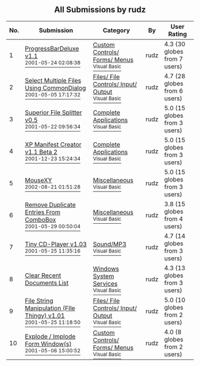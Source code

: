 ﻿<div align="center">

## All Submissions by rudz

</div>

No.  | Submission | Category | By   | User Rating
---- | ---------- | -------- | ---- | -----------
1 | [ProgressBarDeluxe v1\.1<br /><sup>2001-05-24 02:08:38</sup>](https://github.com/Planet-Source-Code/rudz-progressbardeluxe-v1-1__1-22963) | [Custom Controls/ Forms/  Menus<br /><sup>Visual Basic</sup>](../ByCategory/custom-controls-forms-menus__1-4.md) | rudz | 4.3 (30 globes from 7 users)
2 | [Select Multiple Files Using CommonDialog<br /><sup>2001-05-05 17:17:32</sup>](https://github.com/Planet-Source-Code/rudz-select-multiple-files-using-commondialog__1-22968) | [Files/ File Controls/ Input/ Output<br /><sup>Visual Basic</sup>](../ByCategory/files-file-controls-input-output__1-3.md) | rudz | 4.7 (28 globes from 6 users)
3 | [Superior File Splitter v0\.5<br /><sup>2001-05-22 09:56:34</sup>](https://github.com/Planet-Source-Code/rudz-superior-file-splitter-v0-5__1-23342) | [Complete Applications<br /><sup>Visual Basic</sup>](../ByCategory/complete-applications__1-27.md) | rudz | 5.0 (15 globes from 3 users)
4 | [XP Manifest Creator v1\.1 Beta 2<br /><sup>2001-12-23 15:24:34</sup>](https://github.com/Planet-Source-Code/rudz-xp-manifest-creator-v1-1-beta-2__1-30061) | [Complete Applications<br /><sup>Visual Basic</sup>](../ByCategory/complete-applications__1-27.md) | rudz | 5.0 (15 globes from 3 users)
5 | [MouseXY<br /><sup>2002-08-21 01:51:28</sup>](https://github.com/Planet-Source-Code/rudz-mousexy__1-38132) | [Miscellaneous<br /><sup>Visual Basic</sup>](../ByCategory/miscellaneous__1-1.md) | rudz | 5.0 (15 globes from 3 users)
6 | [Remove Duplicate Entries From ComboBox<br /><sup>2001-05-29 00:50:04</sup>](https://github.com/Planet-Source-Code/rudz-remove-duplicate-entries-from-combobox__1-23531) | [Miscellaneous<br /><sup>Visual Basic</sup>](../ByCategory/miscellaneous__1-1.md) | rudz | 3.8 (15 globes from 4 users)
7 | [Tiny CD\-Player v1\.03<br /><sup>2001-05-25 11:35:16</sup>](https://github.com/Planet-Source-Code/rudz-tiny-cd-player-v1-03__1-23427) | [Sound/MP3<br /><sup>Visual Basic</sup>](../ByCategory/sound-mp3__1-45.md) | rudz | 4.7 (14 globes from 3 users)
8 | [Clear Recent Documents List<br />](https://github.com/Planet-Source-Code/rudz-clear-recent-documents-list__1-23530) | [Windows System Services<br /><sup>Visual Basic</sup>](../ByCategory/windows-system-services__1-35.md) | rudz | 4.3 (13 globes from 3 users)
9 | [File String Manipulation \(FIle Thingy\) v1\.01<br /><sup>2001-05-25 11:18:50</sup>](https://github.com/Planet-Source-Code/rudz-file-string-manipulation-file-thingy-v1-01__1-22969) | [Files/ File Controls/ Input/ Output<br /><sup>Visual Basic</sup>](../ByCategory/files-file-controls-input-output__1-3.md) | rudz | 5.0 (10 globes from 2 users)
10 | [Explode / Implode Form Window\(s\)<br /><sup>2001-05-06 15:00:52</sup>](https://github.com/Planet-Source-Code/rudz-explode-implode-form-window-s__1-22993) | [Custom Controls/ Forms/  Menus<br /><sup>Visual Basic</sup>](../ByCategory/custom-controls-forms-menus__1-4.md) | rudz | 4.0 (8 globes from 2 users)
